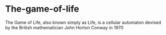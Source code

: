 # The-game-of-life
The Game of Life, also known simply as Life, is a cellular automaton devised by the British mathematician John Horton Conway in 1970
